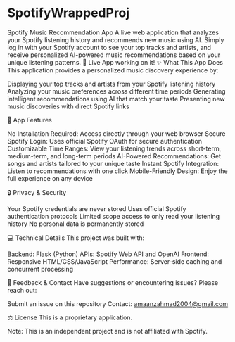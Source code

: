 # SpotifyWrappedProj

Spotify Music Recommendation App
A live web application that analyzes your Spotify listening history and recommends new music using AI. Simply log in with your Spotify account to see your top tracks and artists, and receive personalized AI-powered music recommendations based on your unique listening patterns.
🎵 Live App
working on it!
✨ What This App Does
This application provides a personalized music discovery experience by:

Displaying your top tracks and artists from your Spotify listening history
Analyzing your music preferences across different time periods
Generating intelligent recommendations using AI that match your taste
Presenting new music discoveries with direct Spotify links

📱 App Features

No Installation Required: Access directly through your web browser
Secure Spotify Login: Uses official Spotify OAuth for secure authentication
Customizable Time Ranges: View your listening trends across short-term, medium-term, and long-term periods
AI-Powered Recommendations: Get songs and artists tailored to your unique taste
Instant Spotify Integration: Listen to recommendations with one click
Mobile-Friendly Design: Enjoy the full experience on any device

🔒 Privacy & Security

Your Spotify credentials are never stored
Uses official Spotify authentication protocols
Limited scope access to only read your listening history
No personal data is permanently stored

💻 Technical Details
This project was built with:

Backend: Flask (Python)
APIs: Spotify Web API and OpenAI
Frontend: Responsive HTML/CSS/JavaScript
Performance: Server-side caching and concurrent processing

📝 Feedback & Contact
Have suggestions or encountering issues? Please reach out:

Submit an issue on this repository
Contact: amaanzahmad2004@gmail.com

⚖️ License
This is a proprietary application. 

Note: This is an independent project and is not affiliated with Spotify.